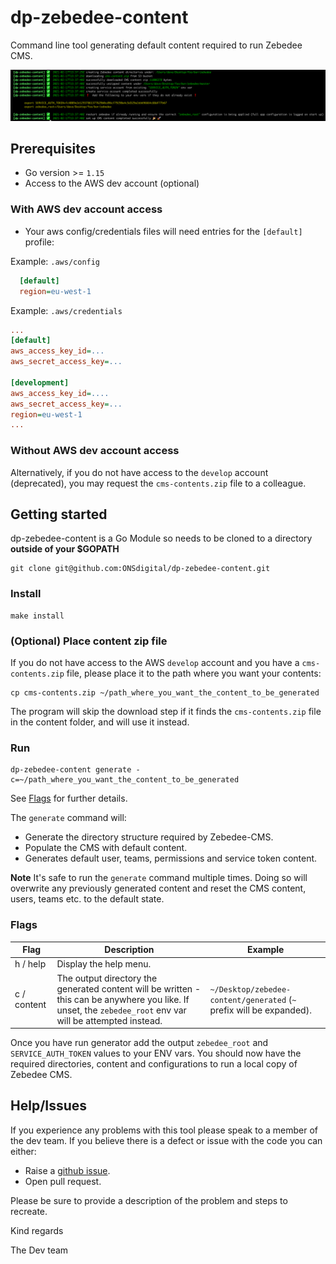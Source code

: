 # dp-zebedee-content

Command line tool generating default content required to run Zebedee CMS.

![Alt text](preview.png?raw=true "Optional Title")

## Prerequisites

- Go version >= `1.15`
- Access to the AWS dev account (optional)

### With AWS dev account access

- Your aws config/credentials files will need entries for the `[default]` profile:

Example: `.aws/config`

```ini
  [default]
  region=eu-west-1
  ```

Example: `.aws/credentials`

```ini
...
[default]
aws_access_key_id=...
aws_secret_access_key=...

[development]
aws_access_key_id=....
aws_secret_access_key=...
region=eu-west-1
...
```

### Without AWS dev account access

Alternatively, if you do not have access to the `develop` account (deprecated), you may request the `cms-contents.zip` file to a colleague.

## Getting started

dp-zebedee-content is a Go Module so needs to be cloned to a directory **outside of your $GOPATH**

```shell
git clone git@github.com:ONSdigital/dp-zebedee-content.git
```

### Install

```shell
make install
```

### (Optional) Place content zip file

If you do not have access to the AWS `develop` account and you have a `cms-contents.zip` file, please place it to the path where you want your contents:

```shell
cp cms-contents.zip ~/path_where_you_want_the_content_to_be_generated
```

The program will skip the download step if it finds the `cms-contents.zip` file in the content folder, and will use it instead.

### Run

```shell
dp-zebedee-content generate -c=~/path_where_you_want_the_content_to_be_generated
```

See [Flags](#Flags) for further details.

The `generate` command will:

- Generate the directory structure required by Zebedee-CMS.
- Populate the CMS with default content.
- Generates default user, teams, permissions and service token content.

**Note** It's safe to run the `generate` command multiple times. Doing so will overwrite any previously generated
content and reset the CMS content, users, teams etc. to the default state.

### Flags

| Flag        | Description                                                                                                                                                 | Example                                                              |
| ----------- | ----------------------------------------------------------------------------------------------------------------------------------------------------------- | -------------------------------------------------------------------- |
| h / help    | Display the help menu.                                                                                                                                      |                                                                      |
| c / content | The output directory the generated content will be written - this can be anywhere you like. If unset, the `zebedee_root` env var will be attempted instead. | `~/Desktop/zebedee-content/generated` (`~` prefix will be expanded). |

Once you have run generator add the output `zebedee_root` and `SERVICE_AUTH_TOKEN` values to your ENV vars.
You should now have the required directories, content and configurations to run a local copy of Zebedee CMS.

## Help/Issues

If you experience any problems with this tool please speak to a member of the dev team. If you believe there is a defect or issue with the code you can either:

- Raise a [github issue][2].
- Open pull request.

Please be sure to provide a description of the problem and steps to recreate.

Kind regards

The Dev team

[1]: https://github.com/kardianos/govendor
[2]: https://github.com/ONSdigital/dp-zebedee-content/issues
